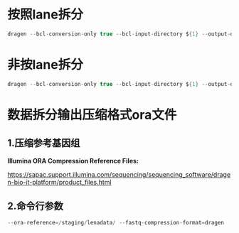 # 按照lane拆分
```cs
dragen --bcl-conversion-only true --bcl-input-directory ${1} --output-directory ${2} --force --sample-sheet  ${3}
```

# 非按lane拆分
```cs
dragen --bcl-conversion-only true --bcl-input-directory ${1} --output-directory ${2} --force --sample-sheet  ${3} --no-lane-splitting true
```

# 数据拆分输出压缩格式ora文件

## 1.压缩参考基因组

**Illumina ORA Compression Reference Files:**

<https://sapac.support.illumina.com/sequencing/sequencing_software/dragen-bio-it-platform/product_files.html>

## 2.命令行参数
```cs
--ora-reference=/staging/lenadata/ --fastq-compression-format=dragen
```
